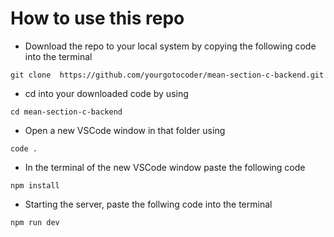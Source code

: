 # How to use this repo
- Download the repo to your local system by copying the following code into the terminal  &nbsp; 
``` 
git clone  https://github.com/yourgotocoder/mean-section-c-backend.git 
```
- cd into your downloaded code by using
```
cd mean-section-c-backend
```
- Open a new VSCode window in that folder using
```
code .
```
- In the terminal of the new VSCode window paste the following code
```
npm install
```
- Starting the server, paste the follwing code into the terminal
```
npm run dev
```